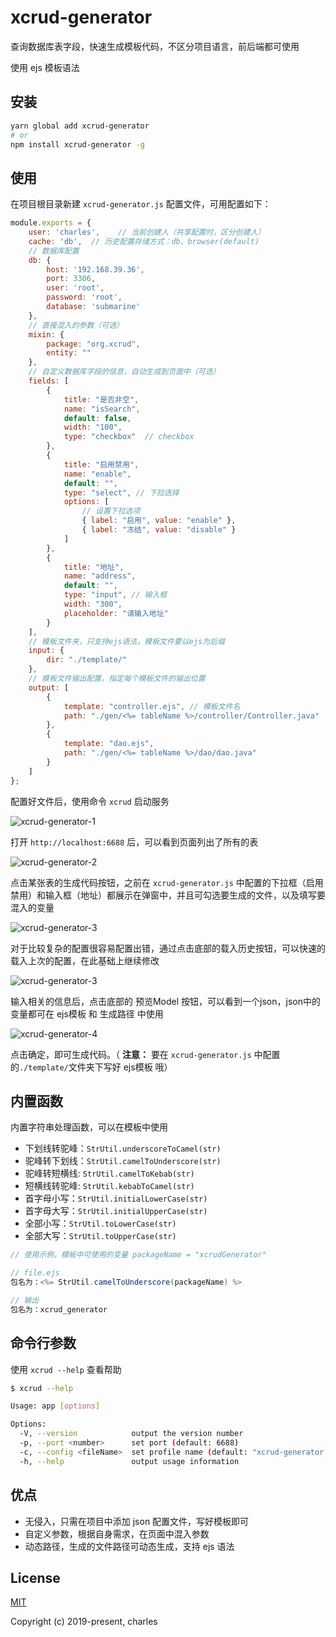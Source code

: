# xcrud-generator

查询数据库表字段，快速生成模板代码，不区分项目语言，前后端都可使用

使用 ejs 模板语法

## 安装

```bash
yarn global add xcrud-generator
# or
npm install xcrud-generator -g
```

## 使用

在项目根目录新建 `xcrud-generator.js` 配置文件，可用配置如下：

```javascript
module.exports = {
    user: 'charles',    // 当前创建人（共享配置时，区分创建人）
    cache: 'db',  // 历史配置存储方式：db、browser(default)
    // 数据库配置
    db: {
        host: '192.168.39.36',
        port: 3306,
        user: 'root',
        password: 'root',
        database: 'submarine'
    },
    // 直接混入的参数（可选）
    mixin: {
        package: "org.xcrud",
        entity: ""
    },
    // 自定义数据库字段的信息，自动生成到页面中（可选）
    fields: [
        {
            title: "是否非空",
            name: "isSearch",
            default: false,
            width: "100",
            type: "checkbox"  // checkbox
        },
        {
            title: "启用禁用",
            name: "enable",
            default: "",
            type: "select", // 下拉选择
            options: [
                // 设置下拉选项
                { label: "启用", value: "enable" },
                { label: "冻结", value: "disable" }
            ]
        },
        {
            title: "地址",
            name: "address",
            default: "",
            type: "input", // 输入框
            width: "300",
            placeholder: "请输入地址"
        }
    ],
    // 模板文件夹，只支持ejs语法，模板文件要以ejs为后缀
    input: {
        dir: "./template/"
    },
    // 模板文件输出配置，指定每个模板文件的输出位置
    output: [
        {
            template: "controller.ejs", // 模板文件名
            path: "./gen/<%= tableName %>/controller/Controller.java"  // 当前模板的输出位置，路径支持ejs语法
        },
        {
            template: "dao.ejs",
            path: "./gen/<%= tableName %>/dao/dao.java"
        }
    ]
};
```

配置好文件后，使用命令 `xcrud` 启动服务

![xcrud-generator-1](./docs/images/xcrud-generator-1.png)

打开 `http://localhost:6688` 后，可以看到页面列出了所有的表

![xcrud-generator-2](./docs/images/xcrud-generator-2.png)

点击某张表的生成代码按钮，之前在 `xcrud-generator.js` 中配置的下拉框（启用禁用）和输入框（地址）都展示在弹窗中，并且可勾选要生成的文件，以及填写要混入的变量

![xcrud-generator-3](./docs/images/xcrud-generator-3.png)

对于比较复杂的配置很容易配置出错，通过点击底部的载入历史按钮，可以快速的载入上次的配置，在此基础上继续修改

![xcrud-generator-3](./docs/images/xcrud-generator-3.png)

输入相关的信息后，点击底部的 预览Model 按钮，可以看到一个json，json中的变量都可在 ejs模板 和 生成路径 中使用

![xcrud-generator-4](./docs/images/xcrud-generator-4.png)

点击确定，即可生成代码。（ **注意：** 要在 `xcrud-generator.js` 中配置的`./template/`文件夹下写好 ejs模板 哦）

## 内置函数

内置字符串处理函数，可以在模板中使用

- 下划线转驼峰：`StrUtil.underscoreToCamel(str)`
- 驼峰转下划线：`StrUtil.camelToUnderscore(str)`
- 驼峰转短横线: `StrUtil.camelToKebab(str)`
- 短横线转驼峰: `StrUtil.kebabToCamel(str)`
- 首字母小写：`StrUtil.initialLowerCase(str)`
- 首字母大写：`StrUtil.initialUpperCase(str)`
- 全部小写：`StrUtil.toLowerCase(str)`
- 全部大写：`StrUtil.toUpperCase(str)`

```java
// 使用示例，模板中可使用的变量 packageName = "xcrudGenerator"

// file.ejs
包名为：<%= StrUtil.camelToUnderscore(packageName) %>

// 输出
包名为：xcrud_generator

```

## 命令行参数

使用 `xcrud --help` 查看帮助

```bash
$ xcrud --help

Usage: app [options]

Options:
  -V, --version            output the version number
  -p, --port <number>      set port (default: 6688)
  -c, --config <fileName>  set profile name (default: "xcrud-generator.js")
  -h, --help               output usage information
```

## 优点

- 无侵入，只需在项目中添加 json 配置文件，写好模板即可
- 自定义参数，根据自身需求，在页面中混入参数
- 动态路径，生成的文件路径可动态生成，支持 ejs 语法

## License

[MIT](http://opensource.org/licenses/MIT)

Copyright (c) 2019-present, charles

